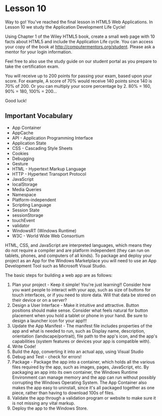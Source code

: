 
# Lesson 10

Way to go!  You've reached the final lesson in HTML5 Web Applications.  In Lesson 10 we study the Application Development Life Cycle!

Using Chapter 1 of the Wiley HTML5 book, create a small web page with 10 facts about HTML5 and include the Application Life cycle.  You can access your copy of the book at http://computermentors.org/student.  Please ask a mentor for your login information.

Feel free to also use the study guide on our student portal as you prepare to take the certification exam.

You will receive up to 200 points for passing your exam, based upon your score.  For example, A score of 70% would receive 140 points since 140 is 70% of 200.  Or you can multiply your score percentage by 2.  80% = 160, 90% = 180, 100% = 200...

Good luck!


## Important Vocabulary
* App Container
* AppCache
* API - Application Programming Interface
* Application State
* CSS - Cascading Style Sheets
* Cookies
* Debugging
* Gesture
* HTML - Hypertext Markup Language
* HTTP - Hypertext Transport Protocol
* JavaScript
* localStorage
* Media Queries
* Namespace
* Platform-independent
* Scripting Language
* Session State
* sessionStorage
* touchEvent
* validator
* WindowsRT (Windows Runtime)
* W3C - World Wide Web Consortium



HTML, CSS, and JavaScript are interpreted languages, which means they do not require a compiler and are platform independent (they can run on tablets, phones, and computers of all kinds).  To package and deploy your project as an App for the Windows Marketplace you will need to use an App Development Tool such as Microsoft Visual Studio.

The basic steps for building a web app are as follows:
1. Plan your project - Keep it simple!  You're just learning!!  Consider how you want people to interact with your app, such as size of buttons for touch interfaces, or if you need to store data.  Will that data be stored on their device or on a server?
2. Design a User Interface - Make it intuitive and attractive.  Button positions should make sense.  Consider what feels natural for button placement when you hold a tablet or phone in your hand.  Be sure to design a launcher icon for your app!!!
3. Update the App Manifest - The manifest file includes properties of the app and what is needed to run, such as Display name, description, orientation (landscape/portrait), file path to the app's icon, and the app's capabilities (system features or devices your app is compatible with).
4. Write Code!
5. Build the App, converting it into an actual app, using Visual Studio
6. Debug and Test - check for errors! 
7. Package - Package the app into a container, which holds all the various files required by the app, such as images, pages, JavaScript, etc.  By packaging an app into its own container, the Windows Runtime Environment can manage memory and the app can run without possibly corrupting the Windows Operating System.  The App Container also makes the app easy to uninstall, since it's all packaged together as one piece, rather than having to download 100s of files.
8. Validate the app through a validation program or website to make sure it is not missing any vital markup.
9. Deploy the app to the Windows Store.

